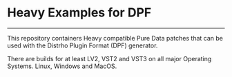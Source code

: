 # Heavy Examples for DPF
---
This repository containers Heavy compatible Pure Data patches that can be used with the Distrho Plugin Format (DPF) generator.

There are builds for at least LV2, VST2 and VST3 on all major Operating Systems. Linux, Windows and MacOS.
